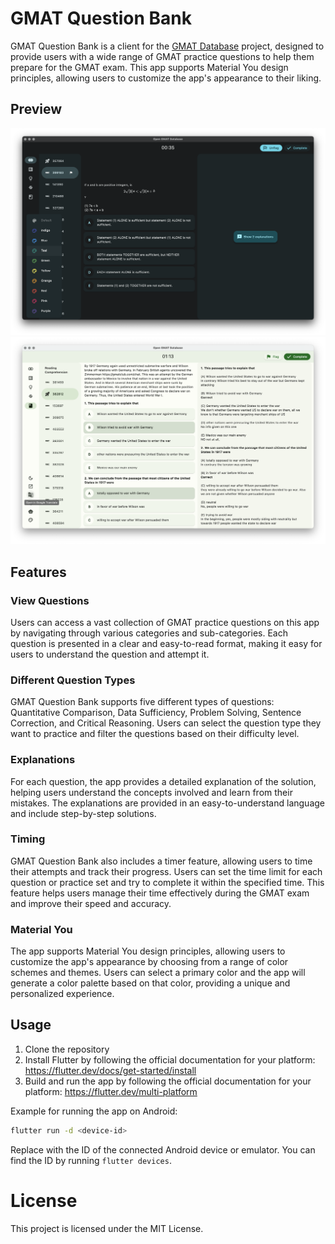 # GMAT Question Bank

GMAT Question Bank is a client for the [GMAT Database](https://github.com/nguyenhongphat0/gmat-database) project, designed to provide users with a wide range of GMAT practice questions to help them prepare for the GMAT exam. This app supports Material You design principles, allowing users to customize the app's appearance to their liking.

## Preview

![Dark](./docs/demo/latex.png)
![Light](./docs/demo/reading.png)

## Features

### View Questions

Users can access a vast collection of GMAT practice questions on this app by navigating through various categories and sub-categories. Each question is presented in a clear and easy-to-read format, making it easy for users to understand the question and attempt it.

### Different Question Types

GMAT Question Bank supports five different types of questions: Quantitative Comparison, Data Sufficiency, Problem Solving, Sentence Correction, and Critical Reasoning. Users can select the question type they want to practice and filter the questions based on their difficulty level.

### Explanations

For each question, the app provides a detailed explanation of the solution, helping users understand the concepts involved and learn from their mistakes. The explanations are provided in an easy-to-understand language and include step-by-step solutions.

### Timing

GMAT Question Bank also includes a timer feature, allowing users to time their attempts and track their progress. Users can set the time limit for each question or practice set and try to complete it within the specified time. This feature helps users manage their time effectively during the GMAT exam and improve their speed and accuracy.

### Material You

The app supports Material You design principles, allowing users to customize the app's appearance by choosing from a range of color schemes and themes. Users can select a primary color and the app will generate a color palette based on that color, providing a unique and personalized experience.

## Usage

1. Clone the repository
2. Install Flutter by following the official documentation for your platform: https://flutter.dev/docs/get-started/install
3. Build and run the app by following the official documentation for your platform: https://flutter.dev/multi-platform

Example for running the app on Android:

```bash
flutter run -d <device-id>
```

Replace <device-id> with the ID of the connected Android device or emulator. You can find the ID by running `flutter devices`.

# License

This project is licensed under the MIT License.
